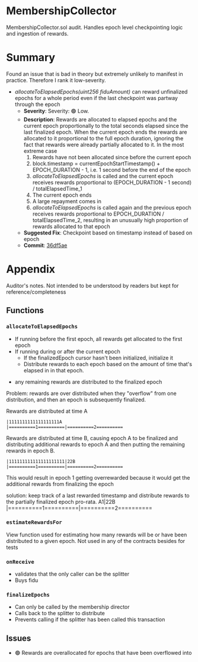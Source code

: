 # MembershipCollector

MembershipCollector.sol audit. Handles epoch level checkpointing logic and ingestion of rewards.

# Summary

Found an issue that is bad in theory but extremely unlikely to manifest in practice. Therefore I rank it low-severity.

- _allocateToElapsedEpochs(uint256 fiduAmount)_ can reward unfinalized epochs for a whole period even if the last checkpoint
  was partway through the epoch
  - **Severity**: Severity: 🟢 Low.
  - **Description**: Rewards are allocated to elapsed epochs and the current epoch proportionally to the total seconds elapsed
    since the last finalized epoch. When the current epoch ends the rewards are allocated to it proportional to the full epoch duration, ignoring the fact that rewards were already
    partially allocated to it. In the most extreme case
    1. Rewards have not been allocated since before the current epoch
    2. block.timestamp = currentEpochStartTimestamp() + EPOCH_DURATION - 1, i.e. 1 second before the end of the epoch
    3. _allocateToElapsedEpochs_ is called and the current epoch receives rewards proportional to (EPOCH_DURATION - 1 second) / totalElapsedTime_1
    4. The current epoch ends
    5. A large repayment comes in
    6. _allocateToElapsedEpochs_ is called again and the previous epoch receives rewards proportional to EPOCH_DURATION / totalElapsedTime_2, resulting in
       an unusually high proportion of rewards allocated to that epoch
  - **Suggested Fix**: Checkpoint based on timestamp instead of based on epoch
  - **Commit**: [36df5ae](https://github.com/warbler-labs/mono/pull/1069/commits/36df5aeb233d19ba1ca3887efc5a24acfd75b2d6)

# Appendix

Auditor's notes. Not intended to be understood by readers but kept for reference/completeness

## Functions

### `allocateToElapsedEpochs`

- If running before the first epoch, all rewards get allocated to the first epoch
- If running during or after the current epoch
  - If the finalizedEpoch cursor hasn't been initialized, initialize it
  - Distribute rewards to each epoch based on the amount of time that's elapsed in in that epoch.

* any remaining rewards are distributed to the finalized epoch

Problem: rewards are over distributed when they "overflow" from one
distribution, and then an epoch is subsequently finalized.

Rewards are distributed at time A

```
|1111111111111111111A
|==========1==========|==========2==========
```

Rewards are distributed at time B, causing epoch A to be finalized and
distributing additional rewards to epoch A and then putting the remaining
rewards in epoch B.

```
|111111111111111111111|22B
|==========1==========|==========2==========
```

This would result in epoch 1 getting overrewarded because it would get the
additional rewards from finalizing the epoch

solution: keep track of a last rewarded timestamp and distribute rewards to the
partially finalized epoch pro-rata.
A1|22B
|==========1==========|==========2==========

### `estimateRewardsFor`

View function used for estimating how many rewards will be or have been
distributed to a given epoch. Not used in any of the contracts besides for tests

### `onReceive`

- validates that the only caller can be the splitter
- Buys fidu

### `finalizeEpochs`

- Can only be called by the membership director
- Calls back to the splitter to distribute
- Prevents calling if the splitter has been called this transaction

## Issues

- 🟢 Rewards are overallocated for epochs that have been overflowed into
